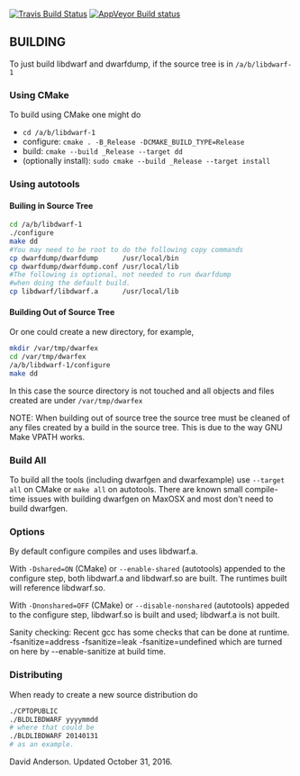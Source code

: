 [![Travis Build Status](https://travis-ci.org/dvirtz/libdwarf.svg?branch=cmake)](https://travis-ci.org/dvirtz/libdwarf)
[![AppVeyor Build status](https://ci.appveyor.com/api/projects/status/329i5jhw9osold1a?svg=true)](https://ci.appveyor.com/project/dvirtz/libdwarf)

## BUILDING

To just build libdwarf and dwarfdump, if the source tree is in `/a/b/libdwarf-1`

### Using CMake

To build using CMake one might do
* `cd /a/b/libdwarf-1`
* configure: `cmake . -B_Release -DCMAKE_BUILD_TYPE=Release`
* build: `cmake --build _Release --target dd`
* (optionally install): `sudo cmake --build _Release --target install`

### Using autotools

#### Builing in Source Tree

```bash
cd /a/b/libdwarf-1
./configure
make dd
#You may need to be root to do the following copy commands
cp dwarfdump/dwarfdump      /usr/local/bin
cp dwarfdump/dwarfdump.conf /usr/local/lib
#The following is optional, not needed to run dwarfdump
#when doing the default build.
cp libdwarf/libdwarf.a      /usr/local/lib
```

#### Building Out of Source Tree

Or one could  create a new directory, for example,
```bash
mkdir /var/tmp/dwarfex
cd /var/tmp/dwarfex
/a/b/libdwarf-1/configure
make dd
```
In this case the source directory is not touched and
all objects and files created are under `/var/tmp/dwarfex`

NOTE: When building out of source tree the source tree
must be cleaned of any files created by a build
in the source tree. This is due to the way GNU Make
VPATH works.

### Build All

To build all the tools (including dwarfgen and 
dwarfexample) use `--target all` on CMake or `make all` on autotools. 
There are known small compile-time issues with building dwarfgen on 
MaxOSX and most don't need to build dwarfgen.

### Options

By default configure compiles and uses libdwarf.a.

With `-Dshared=ON` (CMake) or `--enable-shared` (autotools)
appended to the configure step, 
both libdwarf.a and libdwarf.so 
are built. The runtimes built will reference libdwarf.so.

With `-Dnonshared=OFF` (CMake) or `--disable-nonshared` (autotools)
appeded to the configure step, 
libdwarf.so is built and used; libdwarf.a is not built.

Sanity checking:
Recent gcc has some checks that can be done at runtime.
  -fsanitize=address
  -fsanitize=leak
  -fsanitize=undefined
which are turned on here by --enable-sanitize at build time.

### Distributing

When ready to create a new source distribution do
```bash
./CPTOPUBLIC
./BLDLIBDWARF yyyymmdd
# where that could be
./BLDLIBDWARF 20140131
# as an example.
```

David Anderson.  Updated October 31, 2016.
